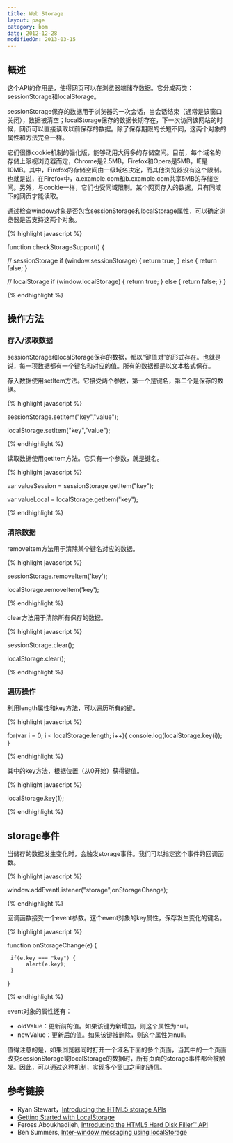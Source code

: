 ```yaml
---
title: Web Storage
layout: page
category: bom
date: 2012-12-28
modifiedOn: 2013-03-15
---
```


## 概述

这个API的作用是，使得网页可以在浏览器端储存数据。它分成两类：sessionStorage和localStorage。

sessionStorage保存的数据用于浏览器的一次会话，当会话结束（通常是该窗口关闭），数据被清空；localStorage保存的数据长期存在，下一次访问该网站的时候，网页可以直接读取以前保存的数据。除了保存期限的长短不同，这两个对象的属性和方法完全一样。

它们很像cookie机制的强化版，能够动用大得多的存储空间。目前，每个域名的存储上限视浏览器而定，Chrome是2.5MB，Firefox和Opera是5MB，IE是10MB。其中，Firefox的存储空间由一级域名决定，而其他浏览器没有这个限制。也就是说，在Firefox中，a.example.com和b.example.com共享5MB的存储空间。另外，与cookie一样，它们也受同域限制。某个网页存入的数据，只有同域下的网页才能读取。

通过检查window对象是否包含sessionStorage和localStorage属性，可以确定浏览器是否支持这两个对象。

{% highlight javascript %}

function checkStorageSupport() {
 
  // sessionStorage
  if (window.sessionStorage) {
    return true;
  } else {
    return false;
  }
   
  // localStorage
  if (window.localStorage) {
    return true;
  } else {
    return false;
  }
}

{% endhighlight %}

## 操作方法

### 存入/读取数据

sessionStorage和localStorage保存的数据，都以“键值对”的形式存在。也就是说，每一项数据都有一个键名和对应的值。所有的数据都是以文本格式保存。

存入数据使用setItem方法。它接受两个参数，第一个是键名，第二个是保存的数据。

{% highlight javascript %}

sessionStorage.setItem("key","value");

localStorage.setItem("key","value");

{% endhighlight %}

读取数据使用getItem方法。它只有一个参数，就是键名。

{% highlight javascript %}

var valueSession = sessionStorage.getItem("key");

var valueLocal = localStorage.getItem("key");

{% endhighlight %}

### 清除数据

removeItem方法用于清除某个键名对应的数据。

{% highlight javascript %}

sessionStorage.removeItem('key');

localStorage.removeItem('key');

{% endhighlight %}

clear方法用于清除所有保存的数据。

{% highlight javascript %}

sessionStorage.clear();

localStorage.clear(); 

{% endhighlight %}

### 遍历操作

利用length属性和key方法，可以遍历所有的键。

{% highlight javascript %}

for(var i = 0; i < localStorage.length; i++){
    console.log(localStorage.key(i));
}

{% endhighlight %}

其中的key方法，根据位置（从0开始）获得键值。

{% highlight javascript %}

localStorage.key(1);

{% endhighlight %}

## storage事件

当储存的数据发生变化时，会触发storage事件。我们可以指定这个事件的回调函数。

{% highlight javascript %}

window.addEventListener("storage",onStorageChange);

{% endhighlight %}

回调函数接受一个event参数。这个event对象的key属性，保存发生变化的键名。

{% highlight javascript %}

function onStorageChange(e) {

     if(e.key === "key") {
          alert(e.key);    
     }
    
}

{% endhighlight %}

event对象的属性还有：

- oldValue：更新前的值。如果该键为新增加，则这个属性为null。
- newValue：更新后的值。如果该键被删除，则这个属性为null。

值得注意的是，如果浏览器同时打开一个域名下面的多个页面，当其中的一个页面改变sessionStorage或localStorage的数据时，所有页面的storage事件都会被触发。因此，可以通过这种机制，实现多个窗口之间的通信。

## 参考链接

- Ryan Stewart，[Introducing the HTML5 storage APIs](http://www.adobe.com/devnet/html5/articles/html5-storage-apis.html)
- [Getting Started with LocalStorage](http://codular.com/localstorage)
- Feross Aboukhadijeh, [Introducing the HTML5 Hard Disk Filler™ API](http://feross.org/fill-disk/)
- Ben Summers, [Inter-window messaging using localStorage](http://bens.me.uk/2013/localstorage-inter-window-messaging)
